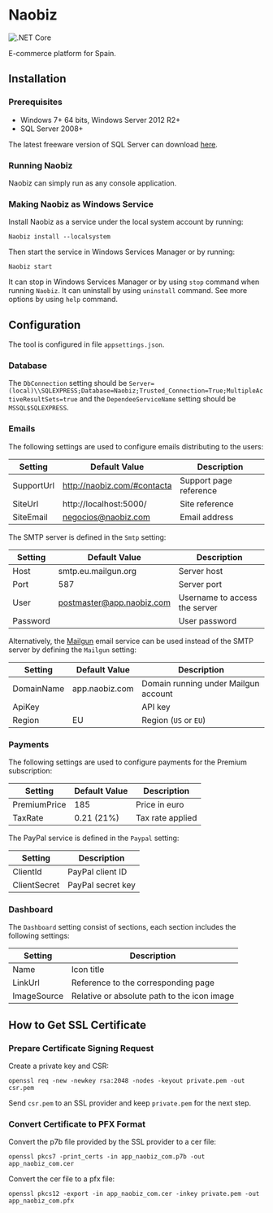 # Naobiz

![.NET Core](https://github.com/iberisoft/Naobiz/workflows/.NET%20Core/badge.svg)

E-commerce platform for Spain.

## Installation

### Prerequisites

* Windows 7+ 64 bits, Windows Server 2012 R2+
* SQL Server 2008+

The latest freeware version of SQL Server can download [here](https://go.microsoft.com/fwlink/?linkid=866658).

### Running Naobiz

Naobiz can simply run as any console application.

### Making Naobiz as Windows Service

Install Naobiz as a service under the local system account by running:
```
Naobiz install --localsystem
```

Then start the service in Windows Services Manager or by running:
```
Naobiz start
```

It can stop in Windows Services Manager or by using `stop` command when running `Naobiz`. It can uninstall by using
`uninstall` command. See more options by using `help` command.

## Configuration

The tool is configured in file `appsettings.json`.

### Database

The `DbConnection` setting should be `Server=(local)\\SQLEXPRESS;Database=Naobiz;Trusted_Connection=True;MultipleActiveResultSets=true` and
the `DependeeServiceName` setting should be `MSSQL$SQLEXPRESS`.

### Emails

The following settings are used to configure emails distributing to the users:

Setting       | Default Value               | Description
--------------|-----------------------------|------------
SupportUrl    | http://naobiz.com/#contacta | Support page reference
SiteUrl       | http://localhost:5000/      | Site reference
SiteEmail     | negocios@naobiz.com         | Email address

The SMTP server is defined in the `Smtp` setting:

Setting       | Default Value             | Description
--------------|---------------------------|------------
Host          | smtp.eu.mailgun.org       | Server host
Port          | 587                       | Server port
User          | postmaster@app.naobiz.com | Username to access the server
Password      |                           | User password

Alternatively, the [Mailgun](https://www.mailgun.com/) email service can be used instead of the SMTP server by defining the `Mailgun` setting:

Setting       | Default Value             | Description
--------------|---------------------------|------------
DomainName    | app.naobiz.com            | Domain running under Mailgun account
ApiKey        |                           | API key
Region        | EU                        | Region (`US` or `EU`)

### Payments

The following settings are used to configure payments for the Premium subscription:

Setting       | Default Value               | Description
--------------|-----------------------------|------------
PremiumPrice  | 185                         | Price in euro
TaxRate       | 0.21 (21%)                  | Tax rate applied

The PayPal service is defined in the `Paypal` setting:

Setting       | Description
--------------|------------
ClientId      | PayPal client ID
ClientSecret  | PayPal secret key

### Dashboard

The `Dashboard` setting consist of sections, each section includes the following settings:

Setting       | Description
--------------|------------
Name          | Icon title
LinkUrl       | Reference to the corresponding page
ImageSource   | Relative or absolute path to the icon image

## How to Get SSL Certificate

### Prepare Certificate Signing Request

Create a private key and CSR:
```
openssl req -new -newkey rsa:2048 -nodes -keyout private.pem -out csr.pem
```

Send `csr.pem` to an SSL provider and keep `private.pem` for the next step.

### Convert Certificate to PFX Format

Convert the p7b file provided by the SSL provider to a cer file:
```
openssl pkcs7 -print_certs -in app_naobiz_com.p7b -out app_naobiz_com.cer
```

Convert the cer file to a pfx file:
```
openssl pkcs12 -export -in app_naobiz_com.cer -inkey private.pem -out app_naobiz_com.pfx
```
